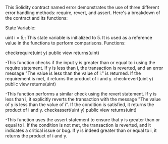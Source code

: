 This Solidity contract named error demonstrates the use of three different error handling methods: require, revert, and assert. Here's a breakdown of the contract and its functions:

State Variable:

uint i = 5;: This state variable is initialized to 5. It is used as a reference value in the functions to perform comparisons.
Functions:

checkrequire(uint y) public view returns(uint)

-This function checks if the input y is greater than or equal to i using the require statement.
If y is less than i, the transaction is reverted, and an error message "The value is less than the value of i:" is returned.
If the requirement is met, it returns the product of i and y.
checkrevert(uint y) public view returns(uint)

-This function performs a similar check using the revert statement.
If y is less than i, it explicitly reverts the transaction with the message "The value of y is less than the value of i".
If the condition is satisfied, it returns the product of i and y.
checkassert(uint y) public view returns(uint)

-This function uses the assert statement to ensure that y is greater than or equal to i.
If the condition is not met, the transaction is reverted, and it indicates a critical issue or bug.
If y is indeed greater than or equal to i, it returns the product of i and y.
